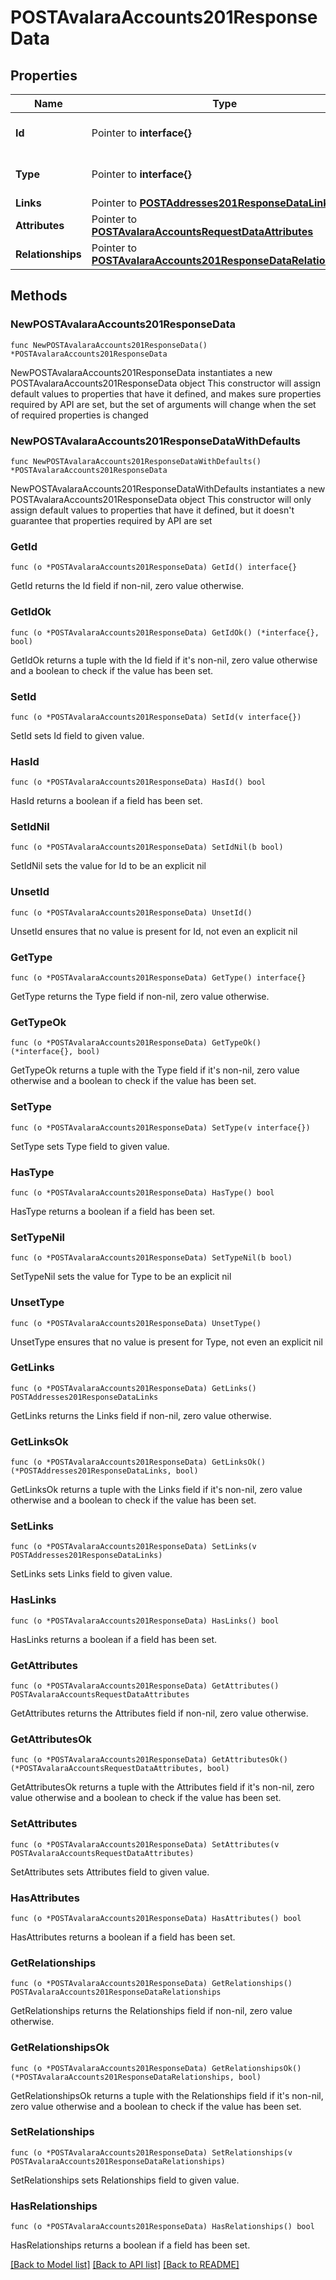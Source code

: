 # POSTAvalaraAccounts201ResponseData

## Properties

Name | Type | Description | Notes
------------ | ------------- | ------------- | -------------
**Id** | Pointer to **interface{}** | The resource&#39;s id | [optional] 
**Type** | Pointer to **interface{}** | The resource&#39;s type | [optional] 
**Links** | Pointer to [**POSTAddresses201ResponseDataLinks**](POSTAddresses201ResponseDataLinks.md) |  | [optional] 
**Attributes** | Pointer to [**POSTAvalaraAccountsRequestDataAttributes**](POSTAvalaraAccountsRequestDataAttributes.md) |  | [optional] 
**Relationships** | Pointer to [**POSTAvalaraAccounts201ResponseDataRelationships**](POSTAvalaraAccounts201ResponseDataRelationships.md) |  | [optional] 

## Methods

### NewPOSTAvalaraAccounts201ResponseData

`func NewPOSTAvalaraAccounts201ResponseData() *POSTAvalaraAccounts201ResponseData`

NewPOSTAvalaraAccounts201ResponseData instantiates a new POSTAvalaraAccounts201ResponseData object
This constructor will assign default values to properties that have it defined,
and makes sure properties required by API are set, but the set of arguments
will change when the set of required properties is changed

### NewPOSTAvalaraAccounts201ResponseDataWithDefaults

`func NewPOSTAvalaraAccounts201ResponseDataWithDefaults() *POSTAvalaraAccounts201ResponseData`

NewPOSTAvalaraAccounts201ResponseDataWithDefaults instantiates a new POSTAvalaraAccounts201ResponseData object
This constructor will only assign default values to properties that have it defined,
but it doesn't guarantee that properties required by API are set

### GetId

`func (o *POSTAvalaraAccounts201ResponseData) GetId() interface{}`

GetId returns the Id field if non-nil, zero value otherwise.

### GetIdOk

`func (o *POSTAvalaraAccounts201ResponseData) GetIdOk() (*interface{}, bool)`

GetIdOk returns a tuple with the Id field if it's non-nil, zero value otherwise
and a boolean to check if the value has been set.

### SetId

`func (o *POSTAvalaraAccounts201ResponseData) SetId(v interface{})`

SetId sets Id field to given value.

### HasId

`func (o *POSTAvalaraAccounts201ResponseData) HasId() bool`

HasId returns a boolean if a field has been set.

### SetIdNil

`func (o *POSTAvalaraAccounts201ResponseData) SetIdNil(b bool)`

 SetIdNil sets the value for Id to be an explicit nil

### UnsetId
`func (o *POSTAvalaraAccounts201ResponseData) UnsetId()`

UnsetId ensures that no value is present for Id, not even an explicit nil
### GetType

`func (o *POSTAvalaraAccounts201ResponseData) GetType() interface{}`

GetType returns the Type field if non-nil, zero value otherwise.

### GetTypeOk

`func (o *POSTAvalaraAccounts201ResponseData) GetTypeOk() (*interface{}, bool)`

GetTypeOk returns a tuple with the Type field if it's non-nil, zero value otherwise
and a boolean to check if the value has been set.

### SetType

`func (o *POSTAvalaraAccounts201ResponseData) SetType(v interface{})`

SetType sets Type field to given value.

### HasType

`func (o *POSTAvalaraAccounts201ResponseData) HasType() bool`

HasType returns a boolean if a field has been set.

### SetTypeNil

`func (o *POSTAvalaraAccounts201ResponseData) SetTypeNil(b bool)`

 SetTypeNil sets the value for Type to be an explicit nil

### UnsetType
`func (o *POSTAvalaraAccounts201ResponseData) UnsetType()`

UnsetType ensures that no value is present for Type, not even an explicit nil
### GetLinks

`func (o *POSTAvalaraAccounts201ResponseData) GetLinks() POSTAddresses201ResponseDataLinks`

GetLinks returns the Links field if non-nil, zero value otherwise.

### GetLinksOk

`func (o *POSTAvalaraAccounts201ResponseData) GetLinksOk() (*POSTAddresses201ResponseDataLinks, bool)`

GetLinksOk returns a tuple with the Links field if it's non-nil, zero value otherwise
and a boolean to check if the value has been set.

### SetLinks

`func (o *POSTAvalaraAccounts201ResponseData) SetLinks(v POSTAddresses201ResponseDataLinks)`

SetLinks sets Links field to given value.

### HasLinks

`func (o *POSTAvalaraAccounts201ResponseData) HasLinks() bool`

HasLinks returns a boolean if a field has been set.

### GetAttributes

`func (o *POSTAvalaraAccounts201ResponseData) GetAttributes() POSTAvalaraAccountsRequestDataAttributes`

GetAttributes returns the Attributes field if non-nil, zero value otherwise.

### GetAttributesOk

`func (o *POSTAvalaraAccounts201ResponseData) GetAttributesOk() (*POSTAvalaraAccountsRequestDataAttributes, bool)`

GetAttributesOk returns a tuple with the Attributes field if it's non-nil, zero value otherwise
and a boolean to check if the value has been set.

### SetAttributes

`func (o *POSTAvalaraAccounts201ResponseData) SetAttributes(v POSTAvalaraAccountsRequestDataAttributes)`

SetAttributes sets Attributes field to given value.

### HasAttributes

`func (o *POSTAvalaraAccounts201ResponseData) HasAttributes() bool`

HasAttributes returns a boolean if a field has been set.

### GetRelationships

`func (o *POSTAvalaraAccounts201ResponseData) GetRelationships() POSTAvalaraAccounts201ResponseDataRelationships`

GetRelationships returns the Relationships field if non-nil, zero value otherwise.

### GetRelationshipsOk

`func (o *POSTAvalaraAccounts201ResponseData) GetRelationshipsOk() (*POSTAvalaraAccounts201ResponseDataRelationships, bool)`

GetRelationshipsOk returns a tuple with the Relationships field if it's non-nil, zero value otherwise
and a boolean to check if the value has been set.

### SetRelationships

`func (o *POSTAvalaraAccounts201ResponseData) SetRelationships(v POSTAvalaraAccounts201ResponseDataRelationships)`

SetRelationships sets Relationships field to given value.

### HasRelationships

`func (o *POSTAvalaraAccounts201ResponseData) HasRelationships() bool`

HasRelationships returns a boolean if a field has been set.


[[Back to Model list]](../README.md#documentation-for-models) [[Back to API list]](../README.md#documentation-for-api-endpoints) [[Back to README]](../README.md)


